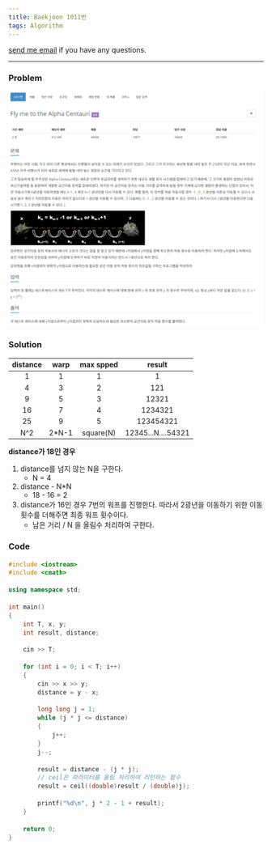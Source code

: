 ```yaml
---
title: Baekjoon 1011번
tags: Algorithm
---
```


[send me email](mailto:jewel7492@gmail.com) if you have any questions.

<!--more-->

---
### Problem  
   
![그림1](/assets/Baekjoon/1011/1.PNG)  


### Solution

|distance|warp|max spped|result|
|:--------:|:----:|:---------:|:------:|
|1|1|1|1|
|4|3|2|121|
|9|5|3|12321|
|16|7|4|1234321|
|25|9|5|123454321|
|N^2|2*N-1|square(N)|12345...N....54321|

**distance가 18인 경우**

1. distance를 넘지 않는 N을 구한다.
    * N = 4
2. distance - N*N
    * 18 - 16 = 2
3. distance가 16인 경우 7번의 워프를 진행한다. 따라서 2광년을 이동하기 위한 이동 횟수를 더해주면 최종 워프 횟수이다.  
    * 남은 거리 / N 을 올림수 처리하여 구한다.

### Code  
```cpp
#include <iostream>
#include <cmath>

using namespace std;

int main()
{
    int T, x, y;
    int result, distance;

    cin >> T;

    for (int i = 0; i < T; i++)
    {
        cin >> x >> y;
        distance = y - x;

        long long j = 1;
        while (j * j <= distance)
        {
            j++;
        }
        j--;

        result = distance - (j * j);
        // ceil은 파라미터를 올림 처리하여 리턴하는 함수
        result = ceil((double)result / (double)j);

        printf("%d\n", j * 2 - 1 + result);
    }

    return 0;
}
```